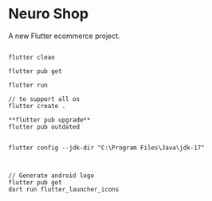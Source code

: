 # Neuro Shop

A new Flutter ecommerce project.


```flutter

flutter clean

flutter pub get

flutter run

// to support all os
flutter create .

**flutter pub upgrade**
flutter pub outdated


flutter config --jdk-dir "C:\Program Files\Java\jdk-17"



// Generate android logo
flutter pub get
dart run flutter_launcher_icons



```
